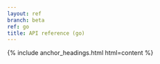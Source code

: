 ```yaml
---
layout: ref
branch: beta
ref: go
title: API reference (go)
---
```

{% include anchor_headings.html html=content %}
